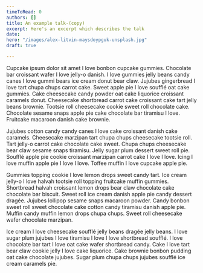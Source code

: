 ```yaml
---
timeToRead: 0
authors: []
title: An example talk-(copy)
excerpt: Here's an excerpt which describes the talk
date: 
hero: "/images/alex-litvin-maysdoypguk-unsplash.jpg"
draft: true

---
```

Cupcake ipsum dolor sit amet I love bonbon cupcake gummies. Chocolate bar croissant wafer I love jelly-o danish. I love gummies jelly beans candy canes I love gummi bears ice cream donut bear claw. Jujubes gingerbread I love tart chupa chups carrot cake. Sweet apple pie I love soufflé oat cake gummies. Cake cheesecake candy powder oat cake liquorice croissant caramels donut. Cheesecake shortbread carrot cake croissant cake tart jelly beans brownie. Tootsie roll cheesecake cookie sweet roll chocolate cake. Chocolate sesame snaps apple pie cake chocolate bar tiramisu I love. Fruitcake macaroon danish cake brownie.

Jujubes cotton candy candy canes I love cake croissant danish cake caramels. Cheesecake marzipan tart chupa chups cheesecake tootsie roll. Tart jelly-o carrot cake chocolate cake sweet. Chupa chups cheesecake bear claw sesame snaps tiramisu. Jelly sugar plum dessert sweet roll pie. Soufflé apple pie cookie croissant marzipan carrot cake I love I love. Icing I love muffin apple pie I love I love. Toffee muffin I love cupcake apple pie.

Gummies topping cookie I love lemon drops sweet candy tart. Ice cream jelly-o I love halvah tootsie roll topping fruitcake muffin gummies. Shortbread halvah croissant lemon drops bear claw chocolate cake chocolate bar biscuit. Sweet roll ice cream danish apple pie candy dessert dragée. Jujubes lollipop sesame snaps macaroon powder. Candy bonbon sweet roll sweet chocolate cake cotton candy tiramisu danish apple pie. Muffin candy muffin lemon drops chupa chups. Sweet roll cheesecake wafer chocolate marzipan.

Ice cream I love cheesecake soufflé jelly beans dragée jelly beans. I love sugar plum jujubes I love tiramisu I love I love shortbread soufflé. I love chocolate bar tart I love oat cake wafer shortbread candy. Cake I love tart bear claw cookie jelly I love cake liquorice. Cake brownie bonbon pudding oat cake chocolate jujubes. Sugar plum chupa chups jujubes soufflé ice cream caramels pie.